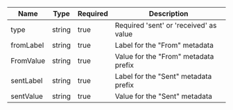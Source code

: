| Name      | Type   | Required | Description                            |
| --------- | ------ | -------- | -------------------------------------- |
| type      | string | true     | Required 'sent' or 'received' as value |
| fromLabel | string | true     | Label for the "From" metadata          |
| FromValue | string | true     | Value for the "From" metadata prefix   |
| sentLabel | string | true     | Label for the "Sent" metadata prefix   |
| sentValue | string | true     | Value for the "Sent" metadata          |
